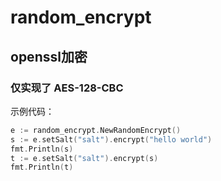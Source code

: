 # random_encrypt

## openssl加密 
### 仅实现了 AES-128-CBC

示例代码：
```go
e := random_encrypt.NewRandomEncrypt()
s := e.setSalt("salt").encrypt("hello world")
fmt.Println(s)
t := e.setSalt("salt").encrypt(s)
fmt.Println(t)
```